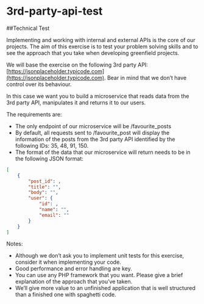 # 3rd-party-api-test

##Technical Test

Implementing and working with internal and external APIs is the core of our projects. The aim of this exercise is to test your problem solving skills and to see the approach that you take when developing greenfield projects.

We will base the exercise on the following 3rd party API:  [https://jsonplaceholder.typicode.com](https://jsonplaceholder.typicode.com).
Bear in mind that we don’t have control over its behaviour.

In this case we want you to build a microservice that reads data from the 3rd party API, manipulates it and returns it to our users.

The requirements are:
- The only endpoint of our microservice will be /favourite_posts
- By default, all requests sent to /favourite_post will display the information of the posts
from the 3rd party API identified by the following IDs: 35, 48, 91, 150.
- The format of the data that our microservice will return needs to be in the following JSON
format:
```json
[
    {
        "post_id": ,
        "title": "",
        "body": "",
        "user": {
            "id": ,
            "name": "",
            "email": ""
        }
    }
]
```

Notes:
- Although we don’t ask you to implement unit tests for this exercise, consider it when
implementing your code.
- Good performance and error handling are key.
- You can use any PHP framework that you want. Please give a brief explanation of the
approach that you’ve taken.
- We’ll give more value to an unfinished application that is well structured than a finished
one with spaghetti code.
